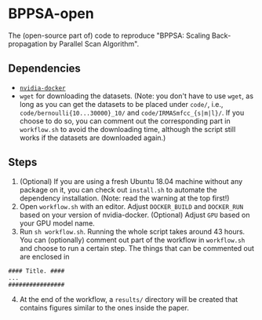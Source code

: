 # BPPSA-open
The (open-source part of) code to reproduce "BPPSA: Scaling Back-propagation by Parallel Scan Algorithm".

## Dependencies ##
- [`nvidia-docker`](https://github.com/NVIDIA/nvidia-docker)
- `wget` for downloading the datasets. (Note: you don't have to use `wget`, as long as you can get the datasets to be placed under `code/`, i.e., `code/bernoulli{10...30000}_10/` and `code/IRMASmfcc_{s|m|l}/`. If you choose to do so, you can comment out the corresponding part in `workflow.sh` to avoid the downloading time, although the script still works if the datasets are downloaded again.)

## Steps ##
1. (Optional) If you are using a fresh Ubuntu 18.04 machine without any package on it, you can check out `install.sh` to automate the dependency installation. (Note: read the warning at the top first!)
2. Open `workflow.sh` with an editor. Adjust `DOCKER_BUILD` and `DOCKER_RUN` based on your version of nvidia-docker. (Optional) Adjust `GPU` based on your GPU model name.
3. Run `sh workflow.sh`. Running the whole script takes around 43 hours. You can (optionally) comment out part of the workflow in `workflow.sh` and choose to run a certain step. The things that can be commented out are enclosed in
```
#### Title. ####
...
################
```
4. At the end of the workflow, a `results/` directory will be created that contains figures similar to the ones inside the paper.
